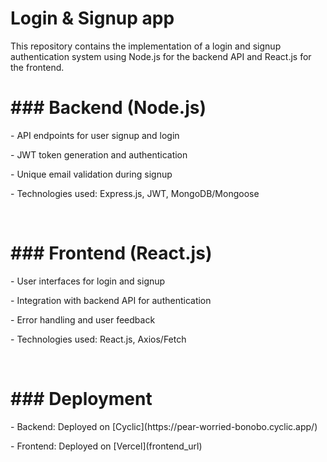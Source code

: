 <h1>Login & Signup app</h1>
<p>This repository contains the implementation of a login and signup authentication system using Node.js for the backend API and React.js for the frontend.</p>

<h1>### Backend (Node.js)</h1>
<p>- API endpoints for user signup and login</p>
<p>- JWT token generation and authentication</p>
<p>- Unique email validation during signup</p>
<p>- Technologies used: Express.js, JWT, MongoDB/Mongoose</p>
<br/>
<h1>### Frontend (React.js)</h1>
<p>- User interfaces for login and signup</p>
<p>- Integration with backend API for authentication</p>
<p>- Error handling and user feedback</p>
<p>- Technologies used: React.js, Axios/Fetch</p>
<br/>
<h1>### Deployment</h1>
<p>- Backend: Deployed on [Cyclic](https://pear-worried-bonobo.cyclic.app/)</p>
<p>- Frontend: Deployed on [Vercel](frontend_url)</p>
